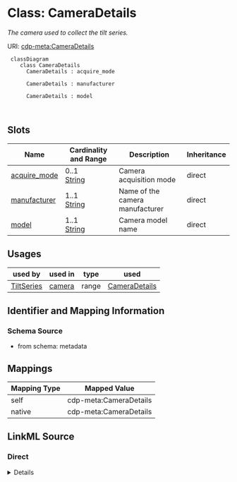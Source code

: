 # Class: CameraDetails


_The camera used to collect the tilt series._





URI: [cdp-meta:CameraDetails](metadataCameraDetails)




```mermaid
 classDiagram
    class CameraDetails
      CameraDetails : acquire_mode
        
      CameraDetails : manufacturer
        
      CameraDetails : model
        
      
```




<!-- no inheritance hierarchy -->


## Slots

| Name | Cardinality and Range | Description | Inheritance |
| ---  | --- | --- | --- |
| [acquire_mode](acquire_mode.md) | 0..1 <br/> [String](String.md) | Camera acquisition mode | direct |
| [manufacturer](manufacturer.md) | 1..1 <br/> [String](String.md) | Name of the camera manufacturer | direct |
| [model](model.md) | 1..1 <br/> [String](String.md) | Camera model name | direct |





## Usages

| used by | used in | type | used |
| ---  | --- | --- | --- |
| [TiltSeries](TiltSeries.md) | [camera](camera.md) | range | [CameraDetails](CameraDetails.md) |






## Identifier and Mapping Information







### Schema Source


* from schema: metadata





## Mappings

| Mapping Type | Mapped Value |
| ---  | ---  |
| self | cdp-meta:CameraDetails |
| native | cdp-meta:CameraDetails |





## LinkML Source

<!-- TODO: investigate https://stackoverflow.com/questions/37606292/how-to-create-tabbed-code-blocks-in-mkdocs-or-sphinx -->

### Direct

<details>
```yaml
name: CameraDetails
description: The camera used to collect the tilt series.
from_schema: metadata
attributes:
  acquire_mode:
    name: acquire_mode
    description: Camera acquisition mode
    from_schema: metadata
    exact_mappings:
    - cdp-common:tiltseries_camera_acquire_mode
    rank: 1000
    alias: acquire_mode
    owner: CameraDetails
    domain_of:
    - CameraDetails
    inlined: true
    inlined_as_list: true
    pattern: (^[ ]*\{[a-zA-Z0-9_-]+\}[ ]*$)|(^counting$)|(^superresolution$)|(^linear$)|(^cds$)
    any_of:
    - range: StringFormattedString
    - range: tiltseries_camera_acquire_mode_enum
  manufacturer:
    name: manufacturer
    description: Name of the camera manufacturer
    from_schema: metadata
    exact_mappings:
    - cdp-common:tiltseries_camera_manufacturer
    rank: 1000
    alias: manufacturer
    owner: CameraDetails
    domain_of:
    - CameraDetails
    - MicroscopeDetails
    range: string
    required: true
    inlined: true
    inlined_as_list: true
  model:
    name: model
    description: Camera model name
    from_schema: metadata
    exact_mappings:
    - cdp-common:tiltseries_camera_model
    rank: 1000
    alias: model
    owner: CameraDetails
    domain_of:
    - CameraDetails
    - MicroscopeDetails
    range: string
    required: true
    inlined: true
    inlined_as_list: true

```
</details>

### Induced

<details>
```yaml
name: CameraDetails
description: The camera used to collect the tilt series.
from_schema: metadata
attributes:
  acquire_mode:
    name: acquire_mode
    description: Camera acquisition mode
    from_schema: metadata
    exact_mappings:
    - cdp-common:tiltseries_camera_acquire_mode
    rank: 1000
    alias: acquire_mode
    owner: CameraDetails
    domain_of:
    - CameraDetails
    range: string
    inlined: true
    inlined_as_list: true
    pattern: (^[ ]*\{[a-zA-Z0-9_-]+\}[ ]*$)|(^counting$)|(^superresolution$)|(^linear$)|(^cds$)
    any_of:
    - range: StringFormattedString
    - range: tiltseries_camera_acquire_mode_enum
  manufacturer:
    name: manufacturer
    description: Name of the camera manufacturer
    from_schema: metadata
    exact_mappings:
    - cdp-common:tiltseries_camera_manufacturer
    rank: 1000
    alias: manufacturer
    owner: CameraDetails
    domain_of:
    - CameraDetails
    - MicroscopeDetails
    range: string
    required: true
    inlined: true
    inlined_as_list: true
  model:
    name: model
    description: Camera model name
    from_schema: metadata
    exact_mappings:
    - cdp-common:tiltseries_camera_model
    rank: 1000
    alias: model
    owner: CameraDetails
    domain_of:
    - CameraDetails
    - MicroscopeDetails
    range: string
    required: true
    inlined: true
    inlined_as_list: true

```
</details>